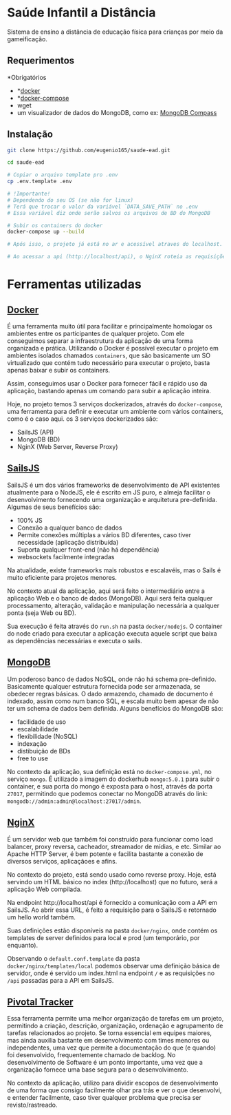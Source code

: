 # Saúde Infantil a Distância
Sistema de ensino a distância de educação física para crianças por meio da gameificação.

## Requerimentos
*Obrigatórios

- *[docker](https://www.docker.com/get-started)
- *[docker-compose](https://docs.docker.com/compose/install/)
- wget
- um visualizador de dados do MongoDB, como ex: [MongoDB Compass](https://www.mongodb.com/products/compass)


## Instalação

```sh
git clone https://github.com/eugenio165/saude-ead.git

cd saude-ead

# Copiar o arquivo template pro .env
cp .env.template .env

# !Importante!
# Dependendo do seu OS (se não for linux)
# Terá que trocar o valor da variável `DATA_SAVE_PATH` no .env
# Essa variável diz onde serão salvos os arquivos de BD do MongoDB

# Subir os containers do docker
docker-compose up --build

# Após isso, o projeto já está no ar e acessível atraves do localhost.

# Ao acessar a api (http://localhost/api), o NginX roteia as requisições para o SailJS, onde ele está na escuta.

```

# Ferramentas utilizadas

## [Docker](https://www.docker.com/get-started)
É uma ferramenta muito útil para facilitar e principalmente homologar os ambientes entre os participantes de qualquer projeto. Com ele conseguimos separar a infraestrutura da aplicação de uma forma organizada e prática. Utilizando o Docker é possível executar o projeto em ambientes isolados chamados `containers`, que são basicamente um SO virtualizado que contém tudo necessário para executar o projeto, basta apenas baixar e subir os containers.

Assim, conseguimos usar o Docker para fornecer fácil e rápido uso da aplicação, bastando apenas um comando para subir a aplicação inteira.

Hoje, no projeto temos 3 serviços dockerizados, através do `docker-compose`, uma ferramenta para definir e executar um ambiente com vários containers, como é o caso aqui.
os 3 serviços dockerizados são:

 - SailsJS (API)
 - MongoDB (BD)
 - NginX (Web Server, Reverse Proxy)

## [SailsJS](https://sailsjs.com/)
SailsJS é um dos vários frameworks de desenvolvimento de API existentes atualmente para o NodeJS, ele é escrito em JS puro, e almeja facilitar o desenvolvimento fornecendo uma organização e arquitetura pre-definida.
Algumas de seus benefícios são:

- 100% JS
- Conexão a qualquer banco de dados
- Permite conexões múltiplas a vários BD diferentes, caso tiver necessidade (aplicação distribuída)
- Suporta qualquer front-end (não há dependência)
- websockets facilmente integradas

Na atualidade, existe frameworks mais robustos e escalavéis, mas o Sails é muito eficiente para projetos menores.

No contexto atual da aplicação, aqui será feito o intermediário entre a aplicação Web e o banco de dados (MongoDB). Aqui será feita qualquer processamento, alteração, validação e manipulação necessária a qualquer ponta (seja Web ou BD).

Sua execução é feita através do `run.sh` na pasta `docker/nodejs`. O container do node criado para executar a aplicação executa aquele script que baixa as dependências necessárias e executa o sails.

## [MongoDB](https://www.mongodb.com/)
Um poderoso banco de dados NoSQL, onde não há schema pre-definido. Basicamente qualquer estrutura fornecida pode ser armazenada, se obedecer regras básicas. O dado armazendo, chamado de documento é indexado, assim como num banco SQL, e escala muito bem apesar de não ter um schema de dados bem definida. Alguns benefícios do MongoDB são:

- facilidade de uso
- escalabilidade
- flexibilidade (NoSQL)
- indexação
- distibuição de BDs
- free to use


No contexto da aplicação, sua definição está no `docker-compose.yml`, no serviço `mongo`. É utilizado a imagem do dockerhub `mongo:5.0.1` para subir o container, e sua porta do mongo é exposta para o host, através da porta `27017`, permitindo que podemos conectar no MongoDB através do link: `mongodb://admin:admin@localhost:27017/admin`.
## [NginX](https://www.nginx.com/)
É um servidor web que também foi construído para funcionar como load balancer, proxy reversa, cacheador, streamador de mídias, e etc. Similar ao Apache HTTP Server, é bem potente e facilita bastante a conexão de diversos serviços, aplicaçãoes e afins.

No contexto do projeto, está sendo usado como reverse proxy. Hoje, está servindo um HTML básico no index (http://localhost) que no futuro, será a aplicação Web compilada.

Na endpoint http://localhost/api é fornecido a comunicação com a API em SailsJS. Ao abrir essa URL, é feito a requisição para o SailsJS e retornado um hello world também.

Suas definições estão disponíveis na pasta `docker/nginx`, onde contém os templates de server definidos para local e prod (um temporário, por enquanto).

Observando o `default.conf.template` da pasta `docker/nginx/templates/local` podemos observar uma definição básica de servidor, onde é servido um index.html na endpoint `/` e as requisições no `/api` passadas para a API em SailsJS.

## [Pivotal Tracker](https://www.pivotaltracker.com)
Essa ferramenta permite uma melhor organização de tarefas em um projeto, permitindo a criação, descrição, organização, ordenação e agrupamento de tarefas relacionados ao projeto. Se torna essencial em equipes maiores, mas ainda auxilia bastante em desenvolvimento com times menores ou independentes, uma vez que permite a documentação do que (e quando) foi desenvolvido, frequentemente chamado de backlog. No desenvolvimento de Software é um ponto importante, uma vez que a organização fornece uma base segura para o desenvolvimento.

No contexto da aplicação, utilizo para dividir escopos de desenvolvimento de uma forma que consigo facilmente olhar pra trás e ver o que desenvolvi, e entender facilmente, caso tiver qualquer problema que precisa ser revisto/rastreado.
